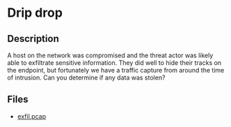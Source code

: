 # Drip drop

## Description

A host on the network was compromised and the threat actor was likely able to exfiltrate sensitive information. They did well to hide their tracks on the endpoint, but fortunately we have a traffic capture from around the time of intrusion. Can you determine if any data was stolen?

## Files

* [exfil.pcap](files/exfil.pcap)

